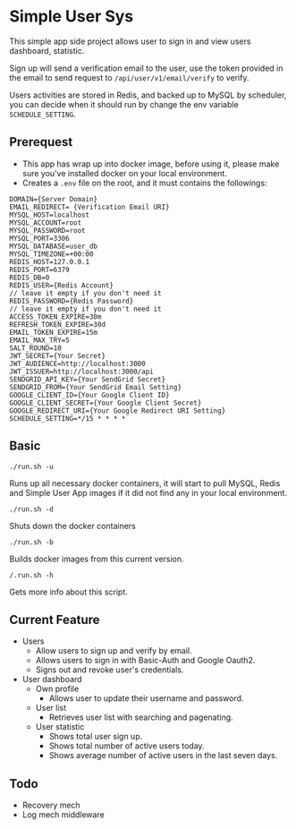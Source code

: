 # Simple User Sys
This simple app side project allows user to sign in and view users dashboard, statistic. 

Sign up will send a verification email to the user, use the token provided in the email to send request to `/api/user/v1/email/verify`  to verify.

Users activities are stored in Redis, and backed up to MySQL by  scheduler, you can decide when it should run by change the env variable `SCHEDULE_SETTING`.

## Prerequest
- This app has wrap up into docker image, before using it, please make sure you've installed docker on your local environment.
- Creates a `.env` file on the root, and it must contains the followings:
```
DOMAIN={Server Domain}
EMAIL_REDIRECT= {Verification Email URI}
MYSQL_HOST=localhost
MYSQL_ACCOUNT=root
MYSQL_PASSWORD=root
MYSQL_PORT=3306
MYSQL_DATABASE=user_db
MYSQL_TIMEZONE=+00:00
REDIS_HOST=127.0.0.1
REDIS_PORT=6379
REDIS_DB=0
REDIS_USER={Redis Account}
// leave it empty if you don't need it
REDIS_PASSWORD={Redis Password}
// leave it empty if you don't need it
ACCESS_TOKEN_EXPIRE=30m
REFRESH_TOKEN_EXPIRE=30d
EMAIL_TOKEN_EXPIRE=15m
EMAIL_MAX_TRY=5
SALT_ROUND=10
JWT_SECRET={Your Secret}
JWT_AUDIENCE=http://localhost:3000
JWT_ISSUER=http://localhost:3000/api
SENDGRID_API_KEY={Your SendGrid Secret}
SENDGRID_FROM={Your SendGrid Email Setting}
GOOGLE_CLIENT_ID={Your Google Client ID}
GOOGLE_CLIENT_SECRET={Your Google Client Secret}
GOOGLE_REDIRECT_URI={Your Google Redirect URI Setting}
SCHEDULE_SETTING=*/15 * * * *
```

## Basic
 
	./run.sh -u  
Runs up all necessary docker containers, it will start to pull MySQL, Redis and Simple User App images if it did not find any in your local environment.

	./run.sh -d
 Shuts down the docker containers

	./run.sh -b
Builds docker images from this current version.

	/.run.sh -h
Gets more info about this script.

## Current Feature
- Users
	- Allow users to sign up and verify by email.
	- Allows users to sign in with Basic-Auth and Google Oauth2.
	- Signs out and revoke user's credentials.
- User dashboard
	- Own profile 
		- Allows user to update their username and password.
	-	User list
		-	Retrieves user list with searching and pagenating.
	-	User statistic
		-	Shows total user sign up. 
		-	Shows total number of active users today.
		-	Shows average number of active users in the last seven days.

## Todo
- Recovery mech
- Log mech middleware